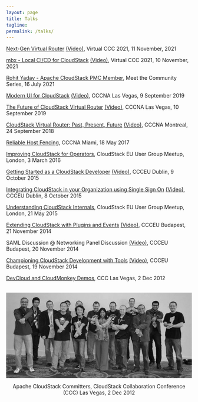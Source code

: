 ```yaml
---
layout: page
title: Talks
tagline:
permalink: /talks/
---
```


[Next-Gen Virtual Router](/files/talks/ccc21-vr-agent.pdf) [(Video)](https://www.youtube.com/watch?v=1BTC-3uCYyE), Virtual CCC 2021, 11 November, 2021

[mbx - Local CI/CD for CloudStack](/files/talks/ccc21-mbx.pdf) [(Video)](https://www.youtube.com/watch?v=a8xuWHrzw88), Virtual CCC 2021, 10 November, 2021

[Rohit Yadav - Apache CloudStack PMC Member](https://www.youtube.com/watch?v=VNYls4_zFks), Meet the Community Series, 16 July 2021

[Modern UI for CloudStack](/files/talks/cccna19-primate.pdf) [(Video)](https://www.youtube.com/watch?v=F2KwZhechzs), CCCNA Las Vegas, 9 September 2019

[The Future of CloudStack Virtual Router](/files/talks/cccna19-cloudstack-vr.pdf) [(Video)](https://www.youtube.com/watch?v=C2PYSlFZI3Q), CCCNA Las Vegas, 10 September 2019

[CloudStack Virtual Router: Past, Present, Future](/files/talks/cccna18-cloudstack-vr.pdf) [(Video)](https://www.youtube.com/watch?v=ixs_bB5yLvE), CCCNA Montreal, 24 September 2018

[Reliable Host Fencing](/files/talks/cccna17-reliable-host-fencing.pdf), CCCNA Miami, 18 May 2017

[Improving CloudStack for Operators](/files/talks/london-meetup-cloudstack-operators.pdf), CloudStack EU User Group Meetup, London, 3 March 2016

[Getting Started as a CloudStack Developer](/files/talks/ccceu15-intro-for-developers.pdf) [(Video)](https://www.youtube.com/watch?v=0mEtPxWBr2c), CCCEU Dublin, 9 October 2015

[Integrating CloudStack in your Organization using Single Sign On](/files/talks/ccceu15-samlsso.pdf) [(Video)](https://www.youtube.com/watch?v=QLTIZQRNhWA), CCCEU Dublin, 8 October 2015

[Understanding CloudStack Internals](/files/talks/london-meetup-understanding-cloudstack-internals.pdf), CloudStack EU User Group Meetup, London, 21 May 2015

[Extending CloudStack with Plugins and Events](/files/talks/ccceu14-extending-cloudstack.pdf) [(Video)](https://www.youtube.com/watch?v=gFjIJU2csno), CCCEU Budapest, 21 November 2014

SAML Discussion @ Networking Panel Discussion [(Video)](https://www.youtube.com/watch?v=i_ttBpiX4xM&t=15m55s), CCCEU Budapest, 20 November 2014

[Championing CloudStack Development with Tools](/files/talks/ccceu14-tools.pdf) [(Video)](https://www.youtube.com/watch?v=g6vUHGoVtpI), CCCEU Budapest, 19 November 2014

[DevCloud and CloudMonkey Demos](/files/talks/ccc12-devcloud+cloudmonkey.pdf), CCC Las Vegas, 2 Dec 2012

<br><img style="display: block; margin: auto;" src="/images/cloudstack/committers.jpg">

<p style="text-align:center">Apache CloudStack Committers, CloudStack Collaboration Conference (CCC) Las Vegas, 2 Dec 2012</p>
